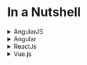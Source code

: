 # In a Nutshell

<details>
    <summary>AngularJS</summary>
    Angular is a comprehensive, open-source, front-end framework developed and maintained by Google. It is primarily used for building dynamic, single-page web applications (SPAs) and is built upon TypeScript.
  
  ### Extends HTML:
  - Allows you to use HTML as a template language and extend its syntax with special directives to create dynamic and interactive content.
  ### Two-Way Data Binding:
  - Automatically synchronizes data between the model (application data) and the view (user interface). Changes in one are reflected in the other without manual intervention.
  ### Model-View-Controller (MVC) Architecture: 
  - Organizes application components into distinct layers (model, view, controller) to improve code management and scalability.
  ### Directives:
  - Custom HTML attributes that attach specific behavior or functionality to elements. They extend HTML vocabulary and streamline DOM manipulation.
  ### Dependency Injection:
  - Built-in mechanism that simplifies application development, testing, and maintenance by managing how different components interact.
  ### Single-Page Application (SPA) Development:
  - Well-suited for building SPAs where content is dynamically updated on a single page, resulting in a smoother user experience
</details>
<details>
  <summary>Angular</summary>
  Key aspects of Angular:
  
### Component-Based Architecture:
- Angular applications are structured around components, which are self-contained, reusable blocks of code that encapsulate a specific part of the user interface and its logic.
### TypeScript:
- Angular leverages TypeScript, a superset of JavaScript, which adds static typing and other features to enhance code quality, maintainability, and scalability.
### Framework Features:
- Angular provides a rich set of built-in features and tools, including routing for navigation, forms management, client-server communication via HTTP, and a powerful Command Line Interface (CLI) for project generation and management.
### Dependency Injection:
- Angular's dependency injection system promotes modularity and testability by allowing components to receive their dependencies (like services) rather than creating them directly.
### Data Binding:
- Angular facilitates seamless data flow between the component's logic and the view (HTML template) through various data binding mechanisms, such as interpolation, property binding, and event binding.
### Scalability:
- The framework's structured approach and features make it well-suited for developing complex, large-scale applications.
</details>


<details>
  <summary>ReactJs</summary>
  
  React.js (or ReactJS) is an open-source JavaScript library for building user interfaces, primarily for single-page applications. It is maintained by Meta (formerly Facebook) and a community of developers. 

  Key Concepts:

### Components:
- React applications are built from independent, reusable UI building blocks called components. These are essentially JavaScript functions or classes that return React elements describing what should be displayed on the screen.
### JSX:
- This is a syntax extension to JavaScript that allows writing HTML-like code within JavaScript. It is commonly used in React to define the structure of components and their elements.
### Virtual DOM:
- React uses a virtual representation of the Document Object Model (DOM). When changes occur, React first updates the virtual DOM and then efficiently calculates the minimal changes needed to update the actual DOM, leading to improved performance.
### Props:
- Short for "properties," props are used to pass data from parent components to child components, enabling communication and data flow within the component hierarchy.
### State:
- Components can manage their own internal data using "state." The useState hook is commonly used in functional components to manage state, allowing for dynamic and interactive user interfaces.
### Hooks:
- Introduced in React 16.8, hooks are functions that enable functional components to use state and other React features (like lifecycle methods) without needing to write class components. useState and useEffect are prominent examples. 
</details>

<details>
  <summary>Vue.js</summary>
  
  Vue.js is a progressive JavaScript framework designed for building user interfaces and single-page applications. It is known for its incremental adoptability, meaning it can be used for small, interactive components within an existing project or to power complex, full-scale applications. 
Here are its key characteristics:

### Component-Based:
- Vue promotes building UIs using reusable, self-contained components that encapsulate their own logic, data, and presentation. This modularity simplifies development and maintenance.
### Declarative and Reactive:
- It uses a declarative approach where you describe the desired UI state, and Vue automatically updates the DOM when the underlying data changes. This reactivity simplifies data binding and state management.
### HTML-Based Template Syntax:
- Vue utilizes an intuitive, HTML-based template syntax that allows you to easily connect data to the UI using directives like v-bind (for one-way binding), v-model (for two-way binding), and v-if/v-for (for conditional rendering and list rendering).
### Progressive Nature:
- Vue's core library focuses on the view layer, making it lightweight and easy to integrate with other libraries or existing projects. As applications grow in complexity, you can progressively add features and tools like Vue Router for routing and Pinia/Vuex for state management. 
### Gentle Learning Curve:
- Vue is generally considered to have a relatively easy learning curve compared to other frameworks, making it accessible for developers new to frontend frameworks.
### Strong Tooling and Ecosystem:
- It offers a robust ecosystem with tools like Vue CLI for project scaffolding, Vue Devtools for debugging, and a wide array of community-contributed libraries and component frameworks.
</details>
